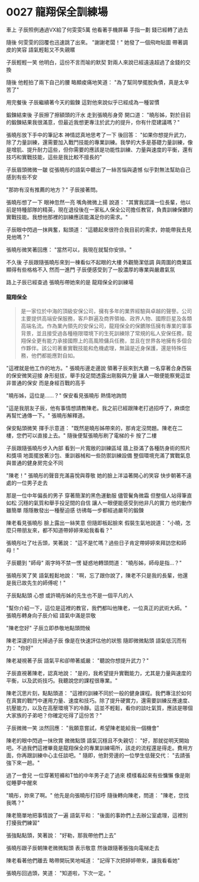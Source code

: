 # 0027 龍翔保全訓練場

車上
子辰照例通過VX給了何雯雯5萬
他看著手機屏幕
手指一劃
錢已經轉了過去

隨後
何雯雯的回覆也迅速跳了出來。
"謝謝老闆！"
她發了一個飛吻貼圖
帶著調皮的笑容
語氣輕鬆又不失親暱

子辰輕輕一笑
他明白，這份不言而喻的默契
對兩人來說已經遠遠超過了金錢的交換

隨後
他輕拍了兩下自己的腰
略顯痠痛地笑道：
"為了幫同學擺脫負債，真是太辛苦了"

用完餐後
子辰繼續著今天的鍛鍊
這對他來說似乎已經成為一種習慣

鍛鍊結束後
子辰擦了擦額頭的汗水
走到張曉彤身旁
開口道：
"曉彤姊，對於目前的鍛鍊結果我很滿意，但最近我想更專注於武力的提升，你有什麼建議嗎？"

張曉彤放下手中的筆記本
神情認真地思考了一下
後回答：
"如果你想提升武力，除了力量訓練，還需要加入戰鬥技能的專業訓練。我學的大多是基礎力量訓練，像是增肌、提升耐力這些，但你需要的應該是功能性訓練、力量與速度的平衡，還有技巧和實戰技能，這些是我比較不擅長的"

子辰眉頭微微一皺
從張曉彤的語氣中聽出了一絲苦惱與遺憾
似乎對無法幫助自己感到有些不安

"那妳有沒有推薦的地方？"
子辰接著問。

張曉彤想了一下
眼神忽然一亮
嘴角微微上揚
說道：
"其實我認識一位長輩，他以前是特種部隊的精英，現在退役後在一家私人保全公司擔任教官，負責訓練保鑣的實戰技能。我想他那裡的訓練應該能滿足你的需求。"

子辰眼中閃過一抹興奮，點頭道：
"這聽起來很符合我目前的需求，妳能帶我去見見他嗎？"

張曉彤微笑著回應：
"當然可以，我現在就幫你安排。"

不久後
子辰跟隨張曉彤來到一棟看似不起眼的大樓
外觀簡潔低調
與周圍的商業區顯得有些格格不入
然而一進門
子辰便感受到了一股濃厚的專業與嚴肅氣氛

路上子辰已經查過
張曉彤帶她來的是
龍翔保全的訓練場

#### 龍翔保全
> 是一家位於中海的頂級安保公司，擁有多年的業界經驗與卓越的聲譽。公司主要提供高端安保服務，客戶群遍及商界領袖、政界人物、國際巨星及各類高端名流。作為業內領先的安保公司，龍翔保全的保鑣隊伍擁有專業的軍事背景，並且接受過各種極限環境下的生死訓練除了常規的私人安保任務，龍翔保全更有能力承接國際上的高風險傭兵任務，並且在世界各地擁有多個合作夥伴。該公司著重實戰技能和危機處理，無論是近身保護，還是特殊任務，他們都能應對自如。


"這裡就是他工作的地方。"
張曉彤邊走邊說
領著子辰來到大廳
一名穿著合身西裝的保安微笑迎接
身形挺拔，舉手投足間透露出剛毅與力量
讓人一眼便能察覺這並非普通的保安
而是身經百戰的高手

"曉彤姊，這位是……？"
保安看見張曉彤
熱情地詢問

"這是我朋友子辰，他有事情想請教陳老。我之前已經跟陳老打過招呼了，麻煩您再幫忙通傳一下。"
張曉彤解釋道。

保安點頭微笑
揮手示意道：
"既然是曉彤姊帶來的，那肯定沒問題。陳老在二樓，您們可以直接上去。"
隨後便幫張曉彤刷了電梯的卡
按了二樓

子辰跟隨張曉彤步入內部
看到一片寬敞的訓練區域
牆上掛滿了各種防身術的照片和獎項
地面擺放著沙包、重訓器械和一些防禦訓練設備
整個環境充滿了實戰氣息
與普通的健身房完全不同

"陳老！"
張曉彤的聲音充滿喜悅與尊敬
她的臉上洋溢著開心的笑容
快步朝著不遠處的一位男子走去

那是一位中年偏長的男子
穿著簡潔的黑色運動服
儘管鬢角微霜
但整個人站得筆直如松
沉穩的氣質和舉手投足間的自信
讓人一眼便能感受到他非凡的實力
他的動作雖簡單
隱隱散發出一種壓迫感
彷彿每一步都經過嚴苛的鍛鍊

陳老看見張曉彤
臉上露出一絲笑意
但隨即板起臉來
假裝生氣地說道：
"小曉，怎麼只帶朋友來，都不知道帶婷婷來給我看看？"

張曉彤吐了吐舌頭，笑著說：
"這不是忙嗎？過些日子肯定帶婷婷來拜訪您和師母！"

子辰聽到 "師母" 兩字時不禁一愣
疑惑地轉頭問道：
"曉彤姊，師母是指...？"

張曉彤笑了笑
語氣輕鬆地說：
"啊，忘了跟你說了，陳老不只是我的長輩，他還是我已故先生的師傅呢！"

子辰點點頭
心想
或許曉彤姊的先生也不是一個平凡的人

"幫你介紹一下，這位是這裡的教官，我們都叫他陳老，一位真正的武術大師。"
張曉彤轉身向子辰介紹
語氣中滿是崇敬

"陳老您好"
子辰立即恭敬地點頭問候

陳老深邃的目光掃過子辰
像是在快速評估他的狀態
隨即微微點頭
語氣低沉而有力：
"你好"

陳老凝視著子辰
語氣平和卻帶著威嚴：
"聽說你想提升武力？"

子辰直視著陳老，認真地說：
"是的，我希望提升實戰能力，尤其是力量與速度的平衡，以及武術技巧。我聽說您的課程很專業。"

陳老沉思片刻，點點頭道：
"這裡的訓練不同於一般的健身課程。我們專注於如何在真實的戰鬥中運用力量、速度和技巧。除了提升硬實力，還需要訓練反應速度、抗壓能力，以及在高壓環境下的冷靜。這並不輕鬆，看你的談吐氣質，應該是哪個大家族的子弟吧？你確定吃得了這份苦？"

子辰微微一笑
淡然回應：
"我願意嘗試，希望陳老能給我一個機會"

陳老的眼中閃過一抹欣賞
微微點頭
語氣沉穩且不失親切：
"好，那就從明天開始吧。不過我們這裡畢竟是龍翔保全的專業訓練場所，該走的流程還是得走。費用方面，你再跟訓練中心主任談吧。"
隨即，他對旁邊的一位學生低聲交代：
"去請張強下來一趟。"

過了一會兒
一位穿著短褲和T恤的中年男子走了過來
模樣看起來有些慵懶
像是剛從睡夢中醒來

"曉彤，妳來了啊。"
他先是向張曉彤打招呼
隨後轉向陳老，問道：
"陳老，您找我嗎？"

陳老簡單地把事情說了一遍
語氣平和：
"後面的事妳們上去辦公室處理，這裡別打擾我們練習"

張強點點頭，笑著說：
"好勒，那我帶他們上去"

張曉彤跟子辰朝陳老微微點頭
表示敬意
然後跟隨著張強向電梯走去

陳老看著他們離去
略帶開玩笑地喊道：
"記得下次把婷婷帶來，讓我看看她"

張曉彤回過頭，笑道：
"知道啦，下次一定。"